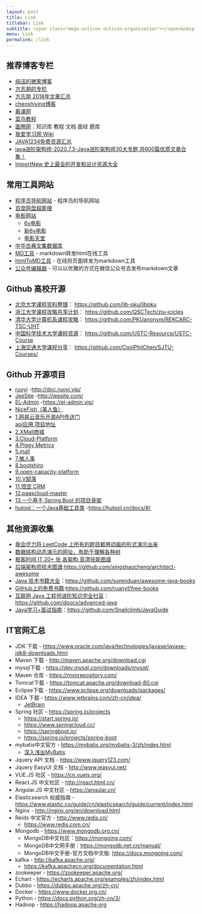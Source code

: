 ```yaml
---
layout: post
title: Link
titlebar: Link
subtitle: <span class="mega-octicon octicon-organization"></span>&nbsp;&nbsp; Resource link
menu: Link
permalink: /link
---
```


## 推荐博客专栏
- [纯洁的微笑博客](http://www.ityouknow.com/) 
- [方志朋的专栏](https://www.fangzhipeng.com/) 
- [方志朋 2018年文章汇总](https://mp.weixin.qq.com/s/uDTvTHM2gJMRsDAOdRDXuA)  
- [chenshiying博客](https://blog.csdn.net/qq_27384769/article/details/80343511)
- [慕课网](https://www.imooc.com/)
- [菜鸟教程](https://www.runoob.com/)
- [面圈网](https://www.mianshigee.com/)：知识库 教程 文档 面经 题库
- [我爱学习网 Wiki](https://www.5axxw.com/wiki/)
- [JAVA1234免费资源汇总](http://www.java1234.com/zy.html)
- [java进阶架构师-2020.7.3-Java进阶架构师30大专题,共600篇优质文章合集！](https://mp.weixin.qq.com/s/xartth4HCMgBroIozW29kw)  
- [ImportNew 史上最全的开发和设计资源大全](https://mp.weixin.qq.com/s/cjaj_-gX6MhqMXSrqchFbg)

## 常用工具网站
- [程序员导航网站](http://tooool.org/) - 程序员的导航网站 
- [百度网盘超能搜](https://www.chaonengso.com/)
- [电影网站]()
	- [6v电影](http://www.hao6v.com/)
	- [新6v电影](https://www.66s.cc) 
	- [电影天堂](https://www.dygod.net/)
- [中华古典文集数据库](https://github.com/chinese-poetry/chinese-poetry) 
- [MD工具](http://relatos.top/md/) - markdown转发html在线工具  
- [htmlToMD工具](http://relatos.top/2md/) - 在线将页面转发为markdown工具  
- [公众号编辑器](http://md.ityouknow.com/) - 可以以优雅的方式在微信公众号去发布markdown文章

## Github 高校开源
-  [北京大学课程资料整理](https://github.com/lib-pku/libpku)：  https://github.com/lib-pku/libpku
-  [浙江大学课程攻略共享计划](https://github.com/QSCTech/zju-icicles)：  https://github.com/QSCTech/zju-icicles
-  [清华大学计算机系课程攻略](https://github.com/PKUanonym/REKCARC-TSC-UHT)：  https://github.com/PKUanonym/REKCARC-TSC-UHT
-  [中国科学技术大学课程资源](https://github.com/USTC-Resource/USTC-Course)：  https://github.com/USTC-Resource/USTC-Course
-  [上海交通大学课程分享](https://github.com/CoolPhilChen/SJTU-Courses/)：  https://github.com/CoolPhilChen/SJTU-Courses/

## Github 开源项目
- [ruoyi](https://github.com/yangzongzhuan/RuoYi) -http://doc.ruoyi.vip/   
- [JeeSite](https://github.com/thinkgem/jeesite) -http://jeesite.com/   
- [EL-Admin](https://github.com/wdsheng0i/eladmin) -https://el-admin.vip/      
- [NiceFish（美人鱼）](https://gitee.com/mumu-osc/NiceFish) 
- [1.网易云音乐开源API传送门](https://github.com/Binaryify/NeteaseCloudMusicApi )  
	[api应用 项目地址](https://github.com/tyhjh/Jinyuneffect)
- [2.XMall商城 ](https://github.com/Exrick/xmall) 
- [3.Cloud-Platform](https://gitee.com/geek_qi/cloud-platform) 
- [4.Piggy Metrics](https://github.com/sqshq/piggymetrics)  
- [5.mall](https://github.com/macrozheng/mall) 
- [7.微人事](https://github.com/lenve/vhr) 
- [8.bootshiro](https://gitee.com/tomsun28/bootshiro) 
- [9.open-capacity-platform](https://gitee.com/owenwangwen/open-capacity-platform)
- [10.V部落](https://github.com/lenve/VBlog) 
- [11.悟空 CRM](https://gitee.com/wukongcrm/72crm-java)
- [12.paascloud-master](https://github.com/paascloud/paascloud-master)
- [13.一个基于 Spring Boot 的项目骨架](https://github.com/lihengming/spring-boot-api-project-seed)
- [hutool：一个Java基础工具类](https://hutool.cn) -https://hutool.cn/docs/#/

## 其他资源收集
- [我会尽力将 LeetCode 上所有的题目都用动画的形式演示出来](https://github.com/MisterBooo/LeetCodeAnimation)
- [数据结构动态演示的网址，有助于理解各种树](https://www.cs.usfca.edu/~galles/visualization/Algorithms.html) 
- [极客时间 IT 20+ 张 各架构 高清技能图谱](https://blog.csdn.net/chenyao1994/article/details/89331952)
- [后端架构师技术图谱](https://github.com/xingshaocheng/architect-awesome):https://github.com/xingshaocheng/architect-awesome
- [Java 技术书籍大全](https://github.com/sorenduan/awesome-java-books)：https://github.com/sorenduan/awesome-java-books
- [GitHub上的免费书籍](https://github.com/ruanyf/free-books):https://github.com/ruanyf/free-books
- [互联网 Java 工程师进阶知识完全扫盲](https://github.com/doocs/advanced-java)：https://github.com/doocs/advanced-java
- [Java学习+面试指南](https://github.com/Snailclimb/JavaGuide)：https://github.com/Snailclimb/JavaGuide

## IT官网汇总
- JDK 下载 - https://www.oracle.com/java/technologies/javase/javase-jdk8-downloads.html
- Maven 下载  - http://maven.apache.org/download.cgi
- mysql下载  - https://dev.mysql.com/downloads/mysql/
- Maven 仓库 - https://mvnrepository.com/
- Tomcat下载 - https://tomcat.apache.org/download-80.cgi
- Eclipse下载 - https://www.eclipse.org/downloads/packages/
- IDEA 下载  - https://www.jetbrains.com/zh-cn/idea/   
    - [JetBrain](https://www.jetbrains.com/zh-cn/?utm_source=baidu&utm_medium=cpc&utm_campaign=cn-bai-br-brand-ex-pc&utm_content=brand-pure&utm_term=jetbrains)
- Spring 社区 - https://spring.io/projects  
    - https://start.spring.io/      
    - https://www.springcloud.cc/  
    - https://springboot.io/  
    - https://spring.io/projects/spring-boot
- mybatis中文官方 - https://mybatis.org/mybatis-3/zh/index.html   
    - [深入浅出MyBatis](https://blog.csdn.net/hupanfeng/category_1443955.html)
- Jquery API 文档 - https://www.jquery123.com/
- Jquery EasyUI 文档 - http://www.jeasyui.net/
- VUE.JS 社区 - https://cn.vuejs.org/ 
- React.JS 中文社区 - http://react.html.cn/   
- Angular.JS 中文社区 - https://angular.cn/  
- Elasticsearch 权威指南 - https://www.elastic.co/guide/cn/elasticsearch/guide/current/index.html
- Nginx - http://nginx.org/en/download.html
- Reids 中文官方 - http://www.redis.cn/   
    - https://www.redis.com.cn/
- Mongodb - https://www.mongodb.org.cn/  
    - MongoDB中文社区：https://mongoing.com/  
    - MongoDB中文网手册：https://mongodb.net.cn/manual/  
    - MongoDB中文手册-官方文档中文版: https://docs.mongoing.com/
 - kafka - http://kafka.apache.org/  
     - https://kafka.apachecn.org/documentation.html
- zookeeper - https://zookeeper.apache.org/  
- Echart - https://echarts.apache.org/examples/zh/index.html
- Dubbo - https://dubbo.apache.org/zh-cn/
- Docker - https://www.docker.org.cn/
- Python - https://docs.python.org/zh-cn/3/
- Hadoop - https://hadoop.apache.org 
 

